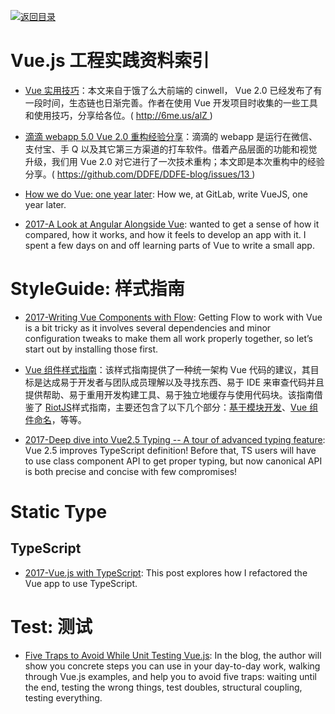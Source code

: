 [![返回目录](https://parg.co/UGo)](https://github.com/wxyyxc1992/Awesome-Reference)

# Vue.js 工程实践资料索引

* [Vue 实用技巧](http://6me.us/alZ)：本文来自于饿了么大前端的 cinwell， Vue 2.0 已经发布了有一段时间，生态链也日渐完善。作者在使用 Vue 开发项目时收集的一些工具和使用技巧，分享给各位。( http://6me.us/alZ )

- [滴滴 webapp 5.0 Vue 2.0 重构经验分享](https://github.com/DDFE/DDFE-blog/issues/13)：滴滴的 webapp 是运行在微信、支付宝、手 Q 以及其它第三方渠道的打车软件。借着产品层面的功能和视觉升级，我们用 Vue 2.0 对它进行了一次技术重构；本文即是本次重构中的经验分享。( https://github.com/DDFE/DDFE-blog/issues/13 )

- [How we do Vue: one year later](https://parg.co/U6b): How we, at GitLab, write VueJS, one year later.

- [2017-A Look at Angular Alongside Vue](https://johnpapa.net/a-look-at-angular-alongside-vue-1/): wanted to get a sense of how it compared, how it works, and how it feels to develop an app with it. I spent a few days on and off learning parts of Vue to write a small app.

# StyleGuide: 样式指南

* [2017-Writing Vue Components with Flow](https://alligator.io/vuejs/components-flow/): Getting Flow to work with Vue is a bit tricky as it involves several dependencies and minor configuration tweaks to make them all work properly together, so let’s start out by installing those first.

* [Vue 组件样式指南](https://github.com/pablohpsilva/vuejs-component-style-guide)：该样式指南提供了一种统一架构 Vue 代码的建议，其目标是达成易于开发者与团队成员理解以及寻找东西、易于 IDE 来审查代码并且提供帮助、易于重用开发构建工具、易于独立地缓存与使用代码块。该指南借鉴了 [RiotJS](https://github.com/voorhoede/riotjs-style-guide)样式指南，主要还包含了以下几个部分：[基于模块开发](https://github.com/pablohpsilva/vuejs-component-style-guide#module-based-development)、[Vue 组件命名](https://github.com/pablohpsilva/vuejs-component-style-guide#vue-component-names)，等等。

* [2017-Deep dive into Vue2.5 Typing -- A tour of advanced typing feature](https://parg.co/UdZ): Vue 2.5 improves TypeScript definition! Before that, TS users will have to use class component API to get proper typing, but now canonical API is both precise and concise with few compromises!

# Static Type

## TypeScript

* [2017-Vue.js with TypeScript](https://johnpapa.net/vue-typescript/): This post explores how I refactored the Vue app to use TypeScript.

# Test: 测试

* [Five Traps to Avoid While Unit Testing Vue.js](https://parg.co/UkZ): In the blog, the author will show you concrete steps you can use in your day-to-day work, walking through Vue.js examples, and help you to avoid five traps: waiting until the end, testing the wrong things, test doubles, structural coupling, testing everything.
